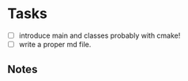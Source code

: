 # Tasks

-[ ] introduce main and classes probably with cmake!
-[ ] write a proper md file.

## Notes
